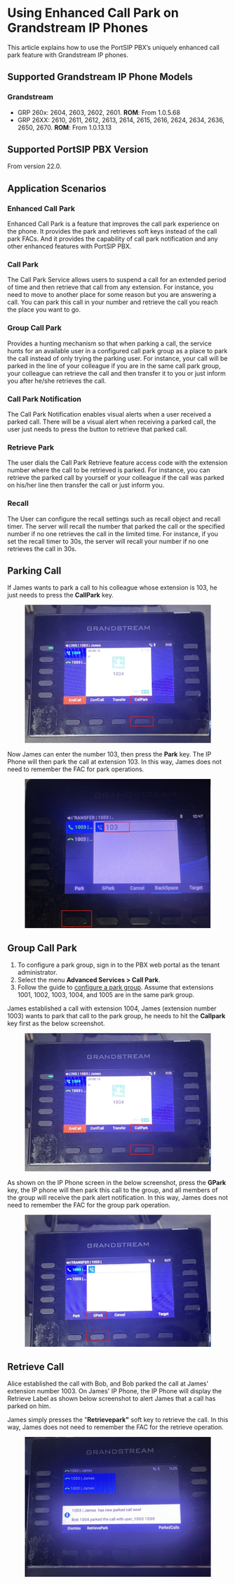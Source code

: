 # Using Enhanced Call Park on Grandstream IP Phones

This article explains how to use the PortSIP PBX’s uniquely enhanced call park feature with Grandstream IP phones.

## Supported Grandstream IP Phone Models

### Grandstream

* GRP 260x: 2604, 2603, 2602, 2601. **ROM**: From 1.0.5.68
* GRP 26XX: 2610, 2611, 2612, 2613, 2614, 2615, 2616, 2624, 2634, 2636, 2650, 2670. **ROM**: From 1.0.13.13

## Supported PortSIP PBX Version

From version 22.0.

## Application Scenarios

### **Enhanced Call Park**

Enhanced Call Park is a feature that improves the call park experience on the phone. It provides the park and retrieves soft keys instead of the call park FACs. And it provides the capability of call park notification and any other enhanced features with PortSIP PBX.

### Call Park

The Call Park Service allows users to suspend a call for an extended period of time and then retrieve that call from any extension. For instance, you need to move to another place for some reason but you are answering a call. You can park this call in your number and retrieve the call you reach the place you want to go.

### Group Call Park

Provides a hunting mechanism so that when parking a call, the service hunts for an available user in a configured call park group as a place to park the call instead of only trying the parking user. For instance, your call will be parked in the line of your colleague if you are in the same call park group, your colleague can retrieve the call and then transfer it to you or just inform you after he/she retrieves the call.

### **Call Park Notification**

The Call Park Notification enables visual alerts when a user received a parked call. There will be a visual alert when receiving a parked call, the user just needs to press the button to retrieve that parked call.

### **Retrieve Park**

The user dials the Call Park Retrieve feature access code with the extension number where the call to be retrieved is parked. For instance, you can retrieve the parked call by yourself or your colleague if the call was parked on his/her line then transfer the call or just inform you.

### **Recall**

The User can configure the recall settings such as recall object and recall timer. The server will recall the number that parked the call or the specified number if no one retrieves the call in the limited time. For instance, if you set the recall timer to 30s, the server will recall your number if no one retrieves the call in 30s.

## Parking Call

If James wants to park a call to his colleague whose extension is 103, he just needs to press the **CallPark** key.&#x20;

<figure><img src="../../../.gitbook/assets/grandstream-park-2.png" alt=""><figcaption></figcaption></figure>

Now James can enter the number 103, then press the **Park** key. The IP Phone will then park the call at extension 103. In this way, James does not need to remember the FAC for park operations.

<figure><img src="../../../.gitbook/assets/grandstream-park-1.png" alt=""><figcaption></figcaption></figure>

## Group Call Park

1. To configure a park group, sign in to the PBX web portal as the tenant administrator.
2. Select the menu **Advanced Services > Call Park**.&#x20;
3. Follow the guide to [configure a park group](./#adding-and-deleting-a-call-park-group). Assume that extensions 1001, 1002, 1003, 1004, and 1005 are in the same park group.

James established a call with extension 1004, James (extension number 1003) wants to park that call to the park group, he needs to hit the **Callpark** key first as the below screenshot.

<figure><img src="../../../.gitbook/assets/grandstream-park-2.png" alt=""><figcaption></figcaption></figure>

As shown on the IP Phone screen in the below screenshot, press the **GPark** key, the IP phone will then park this call to the group, and all members of the group will receive the park alert notification. In this way, James does not need to remember the FAC for the group park operation.

<figure><img src="../../../.gitbook/assets/grandstream-park-3.png" alt=""><figcaption></figcaption></figure>

## Retrieve Call

Alice established the call with Bob, and Bob parked the call at James' extension number 1003. On James' IP Phone, the IP Phone will display the Retrieve Label as shown below screenshot to alert James that a call has parked on him.

James simply presses the "**Retrievepark"** soft key to retrieve the call. In this way, James does not need to remember the FAC for the retrieve operation.

<figure><img src="../../../.gitbook/assets/grandstream-park-4.png" alt=""><figcaption></figcaption></figure>



